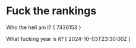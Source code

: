 # Fuck the rankings

Who the hell am I?
{ 7436153 }

What fucking year is it?
[ 2024-10-03T23:30:00Z ]
